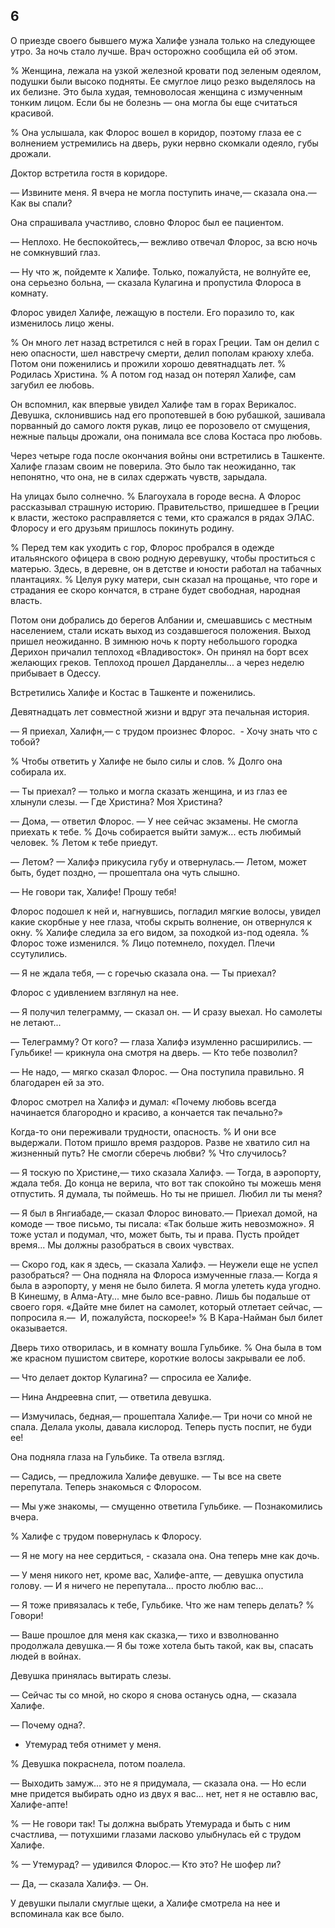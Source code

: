 ## 6

О приезде своего бывшего мужа Халифе узнала только на следующее утро.
За ночь стало лучше.
Врач осторожно сообщила ей об этом.

% Женщина, лежала на узкой железной кровати под зеленым одеялом, подушки были высоко подняты.
Ее смуглое лицо резко выделялось на их белизне.
Это была худая, темноволосая женщина с измученным тонким лицом.
Если бы не болезнь — она могла бы еще считаться красивой.

% Она услышала, как Флорос вошел в коридор, поэтому глаза ее с волнением устремились на дверь, руки нервно скомкали одеяло, губы дрожали.

Доктор встретила гостя в коридоре.

— Извините меня.
Я вчера не могла поступить иначе,— сказала она.— Как вы спали?

Она спрашивала участливо, словно Флорос был ее пациентом.

— Неплохо.
Не беспокойтесь,— вежливо отвечал Флорос, за всю ночь не сомкнувший глаз.

— Ну что ж, пойдемте к Халифе.
Только, пожалуйста, не волнуйте ее, она серьезно больна, — сказала Кулагина и пропустила Флороса в комнату.

Флорос увидел Халифе, лежащую в постели.
Его поразило то, как изменилось лицо жены.

% Он много лет назад встретился с ней в горах Греции.
Там он делил с нею опасности, шел навстречу смерти, делил пополам краюху хлеба.
Потом они поженились и прожили хорошо девятнадцать лет.
% Родилась Христина.
% А потом год назад он потерял Халифе, сам загубил ее любовь.

Он вспомнил, как впервые увидел Халифе там в горах Верикалос.
Девушка, склонившись над его пропотевшей в бою рубашкой, зашивала порванный до самого локтя рукав, лицо ее порозовело от смущения, нежные пальцы дрожали, она понимала все слова Костаса про любовь.

Через четыре года после окончания войны они встретились в Ташкенте.
Халифе глазам своим не поверила.
Это было так неожиданно, так непонятно, что она, не в силах сдержать чувств, зарыдала.

На улицах было солнечно.
% Благоухала в городе весна.
А Флорос рассказывал страшную историю.
Правительство, пришедшее в Греции к власти, жестоко расправляется с теми, кто сражался в рядах ЭЛАС.
Флоросу и его друзьям пришлось покинуть родину.

% Перед тем как уходить с гор, Флорос пробрался в одежде итальянского офицера в свою родную деревушку, чтобы проститься с матерью.
Здесь, в деревне, он в детстве и юности работал на табачных плантациях.
% Целуя руку матери, сын сказал на прощанье, что горе и страдания ее скоро кончатся, в стране будет свободная, народная власть.

Потом они добрались до берегов Албании и, смешавшись с местным населением, стали искать выход из создавшегося положения.
Выход пришел неожиданно.
В зимнюю ночь к порту небольшого городка Дерихон причалил теплоход «Владивосток».
Он принял на борт всех желающих греков.
Теплоход прошел Дарданеллы... а через неделю прибывает в Одессу.

Встретились Халифе и Костас в Ташкенте и поженились.

Девятнадцать лет совместной жизни и вдруг эта печальная история.

— Я приехал, Халифн,— с трудом произнес Флорос.
 - Хочу знать что с тобой?

% Чтобы ответить у Халифе не было силы и слов.
% Долго она собирала их.

— Ты приехал? — только и могла сказать женщина, и из глаз ее хлынули слезы. — Где Христина?
Моя Христина?

— Дома, — ответил Флорос. — У нее сейчас экзамены.
Не смогла приехать к тебе.
% Дочь собирается выйти замуж... есть любимый человек.
% Летом к тебе приедут.

— Летом? — Халифэ прикусила губу и отвернулась.— Летом, может быть, будет поздно, — прошептала она чуть слышно.

— Не говори так, Халифе!
Прошу тебя!

Флорос подошел к ней и, нагнувшись, погладил мягкие волосы, увидел какие скорбные у нее глаза, чтобы скрыть волнение, он отвернулся к окну.
% Халифе следила за его видом, за походкой из-под одеяла.
% Флорос тоже изменился.
% Лицо потемнело, похудел.
Плечи ссутулились.

— Я не ждала тебя, — с горечью сказала она.
— Ты приехал?

Флорос с удивлением взглянул на нее.

— Я получил телеграмму, — сказал он. — И сразу выехал.
Но самолеты не летают...

— Телеграмму?
От кого? — глаза Халифэ изумленно расширились. — Гульбике! — крикнула она смотря на дверь. — Кто тебе позволил?

— Не надо, — мягко сказал Флорос. — Она поступила правильно.
Я благодарен ей за это.

Флорос смотрел на Халифэ и думал: «Почему любовь всегда начинается благородно и красиво, а кончается так печально?»

Когда-то они переживали трудности, опасность.
% И они все выдержали.
Потом пришло время раздоров.
Разве не хватило сил на жизненный путь?
Не смогли сберечь любви?
% Что случилось?

— Я тоскую по Христине,— тихо сказала Халифэ.
— Тогда, в аэропорту, ждала тебя.
До конца не верила, что вот так спокойно ты можешь меня отпустить.
Я думала, ты поймешь.
Но ты не пришел.
Любил ли ты меня?

— Я был в Янгиабаде,— сказал Флорос виновато.— Приехал домой, на комоде — твое письмо, ты писала: «Так больше жить невозможно».
Я тоже устал и подумал, что, может быть, ты и права.
Пусть пройдет время... Мы должны разобраться в своих чувствах.

— Скоро год, как я здесь, — сказала Халифэ. — Неужели еще не успел разобраться? — Она подняла на Флороса измученные глаза.— Когда я была в аэропорту, у меня не было билета.
Я могла улететь куда угодно.
В Кинешму, в Алма-Ату... мне было все-равно.
Лишь бы подальше от своего горя.
«Дайте мне билет на самолет, который отлетает сейчас, — попросила я.—  И, пожалуйста, поскорее!»
% В Кара-Найман был билет оказывается.

Дверь тихо отворилась, и в комнату вошла Гульбике.
% Она была в том же красном пушистом свитере, короткие волосы закрывали ее лоб.

— Что делает доктор Кулагина? — спросила ее Халифе.

— Нина Андреевна спит, — ответила девушка.

— Измучилась, бедная,— прошептала Халифе.— Три ночи со мной не спала.
Делала уколы, давала кислород.
Теперь пусть поспит, не буди ее!

Она подняла глаза на Гульбике.
Та отвела взгляд.

— Садись, — предложила Халифе девушке. — Ты все на свете перепутала.
Теперь знакомься с Флоросом.

— Мы уже знакомы, — смущенно ответила Гульбике. — Познакомились вчера.

% Халифе с трудом повернулась к Флоросу.

— Я не могу на нее сердиться, - сказала она.
Она теперь мне как дочь.

— У меня никого нет, кроме вас, Халифе-апте, — девушка опустила голову. — И я ничего не перепутала... просто люблю вас...

— Я тоже привязалась к тебе, Гульбике.
Что же нам теперь делать?
% Говори!

— Ваше прошлое для меня как сказка,— тихо и взволнованно продолжала девушка.— Я бы тоже хотела быть такой, как вы, спасать людей в войнах.

Девушка принялась вытирать слезы.

— Сейчас ты со мной, но скоро я снова останусь одна, — сказала Халифе.

— Почему одна?.

- Утемурад тебя отнимет у меня.

% Девушка покраснела, потом поалела.

— Выходить замуж... это не я придумала, — сказала она. — Но если мне придется выбирать одно из двух я вас... нет, нет я не оставлю вас, Халифе-апте!

% — Не говори так!
Ты должна выбрать Утемурада и быть с ним счастлива, — потухшими глазами ласково улыбнулась ей с трудом Халифе.

% — Утемурад? — удивился Флорос.— Кто это?
Не шофер ли?

— Да, — сказала Халифэ. — Он.

У девушки пылали смуглые щеки, а Халифе смотрела на нее и вспоминала как все было.
